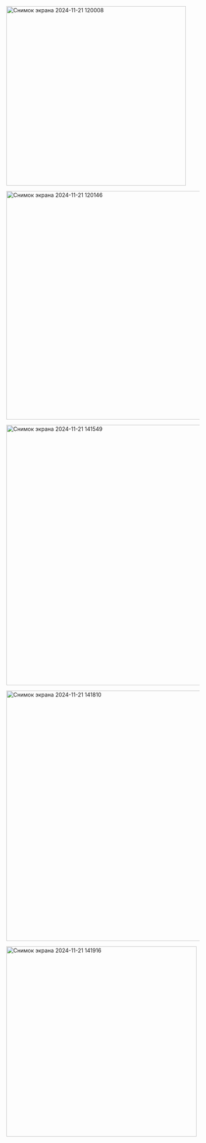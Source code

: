 <img width="468" alt="Снимок экрана 2024-11-21 120008" src="https://github.com/user-attachments/assets/4b854dfb-3791-4157-97d0-542526432f8c"><br>

<img width="596" alt="Снимок экрана 2024-11-21 120146" src="https://github.com/user-attachments/assets/f1abae8d-b6ed-443b-b587-50584194df01"><br>

<img width="679" alt="Снимок экрана 2024-11-21 141549" src="https://github.com/user-attachments/assets/fde96476-ca0a-4043-bcbe-702bb2bfada7"><br>

<img width="653" alt="Снимок экрана 2024-11-21 141810" src="https://github.com/user-attachments/assets/345dac65-a94e-4c2d-a373-6319b257c663"><br>

<img width="496" alt="Снимок экрана 2024-11-21 141916" src="https://github.com/user-attachments/assets/88a184d0-de06-4c79-a755-ea23c787cfb0"><br>


